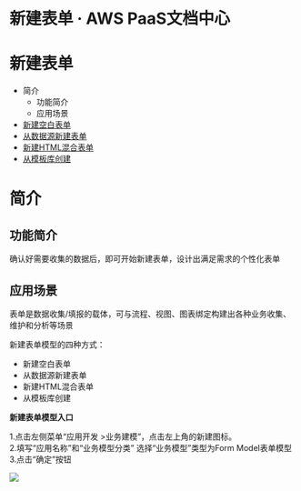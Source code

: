 # 新建表单 · AWS PaaS文档中心

# 新建表单

  * 简介
    * 功能简介
    * 应用场景
  * [新建空白表单](<kb.html>)
  * [从数据源新建表单](<db.html>)
  * [新建HTML混合表单](<html.html>)
  * [从模板库创建](<mb.html>)

# 简介

## 功能简介

确认好需要收集的数据后，即可开始新建表单，设计出满足需求的个性化表单 

## 应用场景

表单是数据收集/填报的载体，可与流程、视图、图表绑定构建出各种业务收集、维护和分析等场景

新建表单模型的四种方式：

  * 新建空白表单
  * 从数据源新建表单
  * 新建HTML混合表单
  * 从模板库创建

**新建表单模型入口**

1.点击左侧菜单“应用开发 >业务建模”，点击左上角的新建图标。  
2.填写“应用名称”和“业务模型分类” 选择“业务模型”类型为Form Model表单模型  
3.点击“确定”按钮  

[![](https://docs.awspaas.com/user-manual/aws-pass-console-user-manual-form-vue-64ga/quickstart/createform.gif)](<../quickstart/createform.gif>)